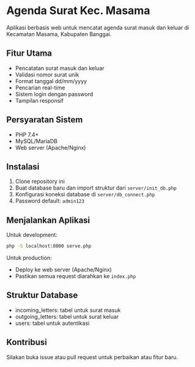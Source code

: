 # Agenda Surat Kec. Masama

Aplikasi berbasis web untuk mencatat agenda surat masuk dan keluar di Kecamatan Masama, Kabupaten Banggai.

## Fitur Utama
- Pencatatan surat masuk dan keluar
- Validasi nomor surat unik
- Format tanggal dd/mm/yyyy
- Pencarian real-time
- Sistem login dengan password
- Tampilan responsif

## Persyaratan Sistem
- PHP 7.4+
- MySQL/MariaDB
- Web server (Apache/Nginx)

## Instalasi
1. Clone repository ini
2. Buat database baru dan import struktur dari `server/init_db.php`
3. Konfigurasi koneksi database di `server/db_connect.php`
4. Password default: `admin123`

## Menjalankan Aplikasi
Untuk development:
```bash
php -S localhost:8000 serve.php
```

Untuk production:
- Deploy ke web server (Apache/Nginx)
- Pastikan semua request diarahkan ke `index.php`

## Struktur Database
- incoming_letters: tabel untuk surat masuk
- outgoing_letters: tabel untuk surat keluar
- users: tabel untuk autentikasi

## Kontribusi
Silakan buka issue atau pull request untuk perbaikan atau fitur baru.